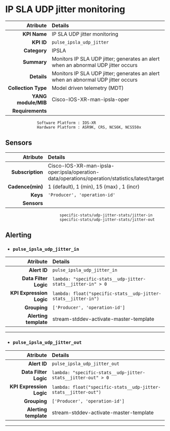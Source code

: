 
IP SLA UDP jitter monitoring
====
Atribute|Details
---:|:---
**KPI Name**    | IP SLA UDP jitter monitoring
**KPI ID**      | `pulse_ipsla_udp_jitter`
**Category**    | IPSLA
**Summary**     | Monitors IP SLA UDP jitter; generates an alert when an abnormal UDP jitter occurs
**Details**     | Monitors IP SLA UDP jitter; generates an alert when an abnormal UDP jitter occurs
**Collection Type** | Model driven telemetry (MDT)
**YANG module/MIB** | Cisco-IOS-XR-man-ipsla-oper
**Requirements**    |
                  Software Platform : IOS-XR
                  Hardware Platform : ASR9K, CRS, NCS6K, NCS550x
Sensors
---
Atribute|Details
---:|:---
**Subscription** | Cisco-IOS-XR-man-ipsla-oper:ipsla/operation-data/operations/operation/statistics/latest/target
**Cadence(min)** | 1 (default), 1 (min), 15 (max) , 1 (incr)
**Keys**         | `'Producer', 'operation-id'`
**Sensors**      |
                            specific-stats/udp-jitter-stats/jitter-in
                            specific-stats/udp-jitter-stats/jitter-out
     
Alerting
---

* ### `pulse_ipsla_udp_jitter_in`
Atribute|Details
---:|:---
**Alert ID**             | ```pulse_ipsla_udp_jitter_in```
**Data Filter Logic**    | ```lambda: "specific-stats__udp-jitter-stats__jitter-in" > 0```
**KPI Expression Logic** | ```lambda: float("specific-stats__udp-jitter-stats__jitter-in")```
**Grouping**             | ```['Producer', 'operation-id']```
**Alerting template**    | stream-stddev-activate-master-template
---

* ### `pulse_ipsla_udp_jitter_out`
Atribute|Details
---:|:---
**Alert ID**             | ```pulse_ipsla_udp_jitter_out```
**Data Filter Logic**    | ```lambda: "specific-stats__udp-jitter-stats__jitter-out" > 0```
**KPI Expression Logic** | ```lambda: float("specific-stats__udp-jitter-stats__jitter-out")```
**Grouping**             | ```['Producer', 'operation-id']```
**Alerting template**    | stream-stddev-activate-master-template
---

